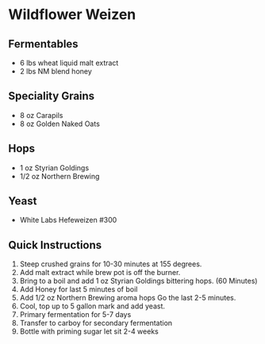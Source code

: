 # Wildflower Weizen

## Fermentables

-  6 lbs wheat liquid malt extract
-  2 lbs NM blend honey

## Speciality Grains

-  8 oz Carapils
-  8 oz Golden Naked Oats

## Hops

-  1 oz Styrian Goldings
-  1/2 oz Northern Brewing

## Yeast

-  White Labs Hefeweizen #300

## Quick Instructions

1. Steep crushed grains for 10-30 minutes at 155 degrees.
1. Add malt extract while brew pot is off the burner.
1. Bring to a boil and add 1 oz Styrian Goldings bittering hops. (60 Minutes)
1. Add Honey for last 5 minutes of boil
1. Add 1/2 oz Northern Brewing aroma hops Go the last 2-5 minutes.
1. Cool, top up to 5 gallon mark and add yeast.
1. Primary fermentation for 5-7 days
1. Transfer to carboy for secondary fermentation
1. Bottle with priming sugar let sit 2-4 weeks
